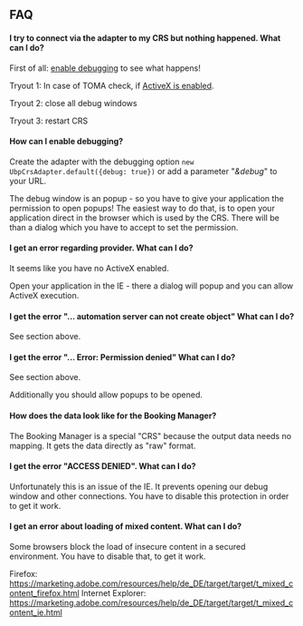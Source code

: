 ## FAQ

#### I try to connect via the adapter to my CRS but nothing happened. What can I do?

First of all: [enable debugging](#how-can-i-enable-debugging) to see what happens! 

Tryout 1: In case of TOMA check, if [ActiveX is enabled](#i-get-an-error-regarding-provider-what-can-i-do).

Tryout 2: close all debug windows

Tryout 3: restart CRS


#### How can I enable debugging?

Create the adapter with the debugging option `new UbpCrsAdapter.default({debug: true})` 
or add a parameter "_&debug_" to your URL.

The debug window is an popup - so you have to give your application the permission to open popups!
The easiest way to do that, is to open your application direct in the browser which is used by the CRS.
There will be than a dialog which you have to accept to set the permission.


#### I get an error regarding provider. What can I do?

It seems like you have no ActiveX enabled.

Open your application in the IE - there a dialog will popup and you can allow ActiveX execution.


#### I get the error "... automation server can not create object" What can I do?

See section above.


#### I get the error "... Error: Permission denied" What can I do?

See section above.

Additionally you should allow popups to be opened.


#### How does the data look like for the Booking Manager?

The Booking Manager is a special "CRS" because the output data needs no mapping. 
It gets the data directly as "raw" format.


#### I get the error "ACCESS DENIED". What can I do?

Unfortunately this is an issue of the IE. It prevents opening our debug window and other connections.
You have to disable this protection in order to get it work.


#### I get an error about loading of mixed content. What can I do?

Some browsers block the load of insecure content in a secured environment. 
You have to disable that, to get it work.

Firefox: https://marketing.adobe.com/resources/help/de_DE/target/target/t_mixed_content_firefox.html
Internet Explorer: https://marketing.adobe.com/resources/help/de_DE/target/target/t_mixed_content_ie.html
